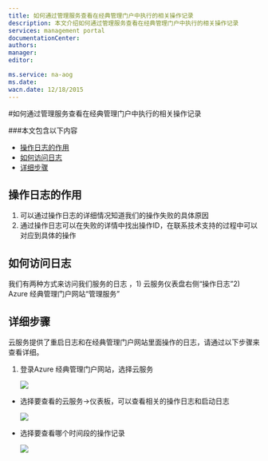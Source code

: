 ```yaml
---
title: 如何通过管理服务查看在经典管理门户中执行的相关操作记录
description: 本文介绍如何通过管理服务查看在经典管理门户中执行的相关操作记录
services: management portal
documentationCenter: 
authors: 
manager: 
editor: 

ms.service: na-aog
ms.date: 
wacn.date: 12/18/2015
---
```


#如何通过管理服务查看在经典管理门户中执行的相关操作记录

###本文包含以下内容
- [操作日志的作用](#function)
- [如何访问日志](#access)
- [详细步骤](#detail)
 
## <a id="function"></a>操作日志的作用
 
1. 可以通过操作日志的详细情况知道我们的操作失败的具体原因
2. 通过操作日志可以在失败的详情中找出操作ID，在联系技术支持的过程中可以对应到具体的操作
 
## <a id="access"></a>如何访问日志
 
我们有两种方式来访问我们服务的日志 ，1) 云服务仪表盘右侧“操作日志”2) Azure 经典管理门户网站“管理服务”
 
## <a id="detail"></a>详细步骤
 
云服务提供了重启日志和在经典管理门户网站里面操作的日志，请通过以下步骤来查看详细。

1. 登录Azure 经典管理门户网站，选择云服务

    ![](./media/aog-management-portal-how-to-see-operation-log/choose-service.jpg)
 
- 选择要查看的云服务->仪表板，可以查看相关的操作日志和启动日志

    ![](./media/aog-management-portal-how-to-see-operation-log/open-log-from-dashboard.jpg)
 
- 选择要查看哪个时间段的操作记录

    ![](./media/aog-management-portal-how-to-see-operation-log/direct-to-management-service.jpg)
